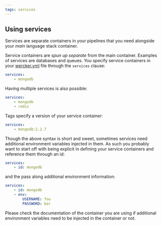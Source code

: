```yaml
---
tags: services
---
```


## Using services

Services are separate containers in your pipelines that you need
alongside your *main* language stack container.

Service containers are *spun up separate* from the main container.
Examples of services are databases and queues. You specify service
containers in your [wercker.yml](/docs/wercker-yml/creating-a-yml.html) file through the `services` clause:

```yaml
services:
    - mongodb
```

Having multiple services is also possible:

```yaml
services:
    - mongodb
    - redis
```

Tags specify a version of your service container:

```yaml
services:
    - mongodb:2.2.7
```

Though the above syntax is short and sweet, sometimes services need
additional environment variables injected in them. As such you probably
want to start off with being explicit in defining your service containers and
reference them through an id:

```yaml
services:
    - id: mongodb
```

and the pass along additional environment information:

```yaml
services:
    - id: mongodb
    - env:
        USERNAME: foo
        PASSWORD: bar
```

Please check the documentation of the container you are using if
additional environment variables need to be injected in the container or
not.
